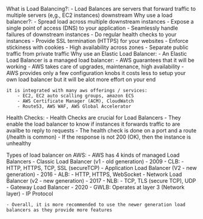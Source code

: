 What is Load Balancing?:
    - Load Balances are servers that forward traffic to multiple servers (e,g., EC2 instances) downstream
Why use a load balancer?:
    - Spread load across multiple downstream instances
    - Expose a single point of access (DNS) to your application
    - Seamlessly handle failures of downstream instances
    - Do regular health checks to your instances
    - Provide SSL termination (HTTPS) for your websites
    - Enforce stickiness with cookies
    - High availability across zones
    - Separate public traffic from private traffic
Why use an Elastic Load Balancer:
    - An Elastic Load Balancer is a managed load balancer:
        - AWS guarantees that it will be working
        - AWS takes care of upgrades, maintenance, high availability
        - AWS provides only a few configuration knobs
    it costs less to setup your own load balancer but it will be alot more effort on your end
    
    it is integrated with many aws offerings / services:
        - EC2, EC2 auto scalling groups, amazon ECS
        - AWS Certificate Manager (ACM), CloudWatch
        - Route53, AWS WAF, AWS Global Accelerator

Health Checks: 
    - Health Checks are crucial for Load Balancers
    - They enable the load balancer to know if instances it forwards traffic to are availbe to reply to requests
    - The health check is done on a port and a route (/health is common)
    - If the response is not 200 (OK), then the instance is unhealthy


Types of load balancer on AWS:
    - AWS has 4 kinds of managed Load Balancers
    - Classic Load Balancer (v1 - old generation) - 2009 - CLB:
        - HTTP, HTTPS, TCP, SSL (secureTCP)
    - Application Load Balancer (V2 - new generation) - 2016 - ALB:
        - HTTP, HTTPS, WebSocket
    - Network Load Balancer (v2 - new generation) - 2017 - NLB:
        - TCP, TLS (secure TCP), UDP
    - Gateway Load Balancer - 2020 - GWLB:
        Operates at layer 3 (Network layer) - IP Protocol
    
    - Overall, it is more recommended to use the newer generation load balancers as they provide more features